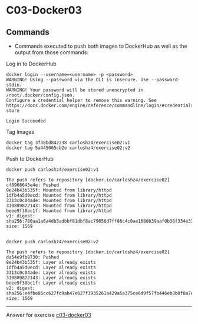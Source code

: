 # C03-Docker03

## Commands
- Commands executed to push both images to DockerHub as well as the output from those commands:

Log in to DockerHub
```
docker login --username=<username> -p <password>
WARNING! Using --password via the CLI is insecure. Use --password-stdin.
WARNING! Your password will be stored unencrypted in /root/.docker/config.json.
Configure a credential helper to remove this warning. See
https://docs.docker.com/engine/reference/commandline/login/#credentials-store

Login Succeeded
```

Tag images
```
docker tag 3f38bd842238 carloshz4/exercise02:v1
docker tag 5a445065cb2e carloshz4/exercise02:v2
```

Push to DockerHub
```
docker push carloshz4/exercise02:v1

The push refers to repository [docker.io/carloshz4/exercise02]
cf8968645e4e: Pushed
8e24b43b535f: Mounted from library/httpd
1dfb4a5d0ecd: Mounted from library/httpd
3313c0c04ade: Mounted from library/httpd
310889822143: Mounted from library/httpd
beee9f30bc1f: Mounted from library/httpd
v1: digest: sha256:780aa1a6a4db5adbbf81dbf8ac79656d7ff86c4c0ae1680b39aaf0b38f334e33 size: 1569


docker push carloshz4/exercise02:v2

The push refers to repository [docker.io/carloshz4/exercise02]
da54e9fb8730: Pushed
8e24b43b535f: Layer already exists
1dfb4a5d0ecd: Layer already exists
3313c0c04ade: Layer already exists
310889822143: Layer already exists
beee9f30bc1f: Layer already exists
v2: digest: sha256:e4fbe86cc627fd9ab47e627f3935261a429a5a375ce6d9f57fb446eb8b0f8a7e size: 1569
```


***
Answer for exercise [c03-docker03](https://github.com/devopsacademyau/academy/blob/af3225a3436f263164e8daebc6bbd1ef3122b900/classes/03class/exercises/c03-docker03/README.md)
